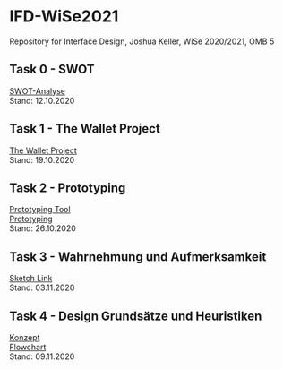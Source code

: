 # IFD-WiSe2021
Repository for Interface Design, Joshua Keller, WiSe 2020/2021, OMB 5

## Task 0 - SWOT
<a href="https://burntsanctuary.github.io/IFD-WiSe2021/task0_swot/swot.html">SWOT-Analyse</a>
<br>Stand: 12.10.2020<br>
## Task 1 - The Wallet Project
<a href="https://burntsanctuary.github.io/IFD-WiSe2021/task1_walletproject/walletproject.pdf">The Wallet Project</a>
<br>Stand: 19.10.2020<br>
## Task 2 - Prototyping
<a href="https://github.com/christophsaile/IFD-WiSe20-21/blob/main/prototyping-tool/prototyping-tool.md">Prototyping Tool</a><br>
<a href="https://burntsanctuary.github.io/IFD-WiSe2021/task2_prototyping/prototyping.pdf">Prototyping</a>
<br>Stand: 26.10.2020<br>
## Task 3 - Wahrnehmung und Aufmerksamkeit
<a href="https://api-lunacy.icons8.com/p/o351R5xvf0KMKP9D5uA2fg/O0S1tWycZkW2HaAaXkr9cg/index.html">Sketch Link</a>
<br>Stand: 03.11.2020<br>
## Task 4 - Design Grundsätze und Heuristiken
<a href="https://burntsanctuary.github.io/IFD-WiSe2021/task4_vui/Konzept.pdf">Konzept</a><br>
<a href="https://burntsanctuary.github.io/IFD-WiSe2021/task4_vui/Flowchart.pdf">Flowchart</a>
<br>Stand: 09.11.2020<br>
